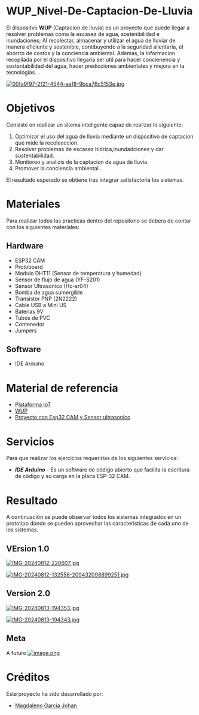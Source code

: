 # WUP_Nivel-De-Captacion-De-Lluvia
El dispositvo __WUP__ (Captacion de lluvia) es un proyecto que puede llegar a resolver problemas como la escasez de agua, sostenibilidad e inundaciones;
Al recolectar, almacenar y utilizar el agua de lluviar de manera eficiente y sostenible, contibuyendo a la seguridad alientaria,
el ahorrro de costos y la conciencia ambiental. Ademas, la informacion recopilada por el dispositivo llegaria ser util para hacer
concienencia y sostentabilidad del agua, hacer predicciones ambientales y mejora en la tecnologias. 

[![00fa9f97-2f21-4544-aaf8-9bca76c5153e.jpg](https://i.postimg.cc/T1SK0QXY/00fa9f97-2f21-4544-aaf8-9bca76c5153e.jpg)](https://postimg.cc/wRXxTXvS)

# Objetivos
Consiste en realizar un sitema inteligente capaz de realizar lo siguiente:

1. Optimizar el uso del agua de lluvia mediante un dispositivo de captacion que mide la recoleeccion.
2. Resolver problemas de escasez hidrica,inundadciones y dar sustentabilidad.
3. Monitoreo y analizis de la captacion de agua de lluvia.
4. Promover la conciencia ambiental .

El resultado esperado se obtiene tras integrar satisfactoria los sistemas.

# Materiales
Para realizar todos las practicas dentro del repositorio se debera de contar con los siguientes materiales:

## Hardware 
- ESP32 CAM
- Protoboard
- Modulo DHT11 (Sensor de temperatura y humedad)
- Sensor de flujo de agua (YF-S201)
- Sensor Ultrasonico (Hc-sr04)
- Bomba de agua sumergible
- Transistor PNP (2N2222)
- Cable USB a Mini US
- Baterías 9V
- Tubos de PVC
- Contenedor
- Jumpers

## Software
- IDE Arduino

# Material de referencia 
- [Plataforma IoT](https://edu.codigoiot.com/course/view.php?id=1039)
- [WUP](https://youtu.be/fwuQnLMJ-to)
- [Proyecto con Esp32 CAM y Sensor ultrasonico](https://www.youtube.com/watch?v=VobYZbzTXzc&t=25s)

# Servicios
Para que realizar los ejercicios requeririas de los siguientes servicios:
- ___IDE Arduino___ - Es un software de código abierto que facilita la escritura de código y su carga en la placa ESP-32 CAM.

# Resultado
A continuación se puede observar todos los sistemas integrados en un prototipo donde se pueden aprovechar las caracteristicas de cada uno de los sistemas.

## VErsion 1.0
[![IMG-20240812-220607.jpg](https://i.postimg.cc/zvzdLHKk/IMG-20240812-220607.jpg)](https://postimg.cc/njWKgzds)

[![IMG-20240812-132558-209432098899251.jpg](https://i.postimg.cc/5NPrCgPQ/IMG-20240812-132558-209432098899251.jpg)](https://postimg.cc/vcVXRrwG)

## Version 2.0
[![IMG-20240813-194353.jpg](https://i.postimg.cc/1XvvDRK1/IMG-20240813-194353.jpg)](https://postimg.cc/1VN0QQTv)

[![IMG-20240813-194343.jpg](https://i.postimg.cc/Kcfq6Qhp/IMG-20240813-194343.jpg)](https://postimg.cc/vD1t9rB5)

## Meta
A futuro
[![image.png](https://i.postimg.cc/PqMwKhq6/image.png)](https://postimg.cc/bGsrN7kb)

# Créditos
Este proyecto ha sido desarrollado por:
- [Magdaleno Garcia Johan](https://github.com/ZulmuX-X)

